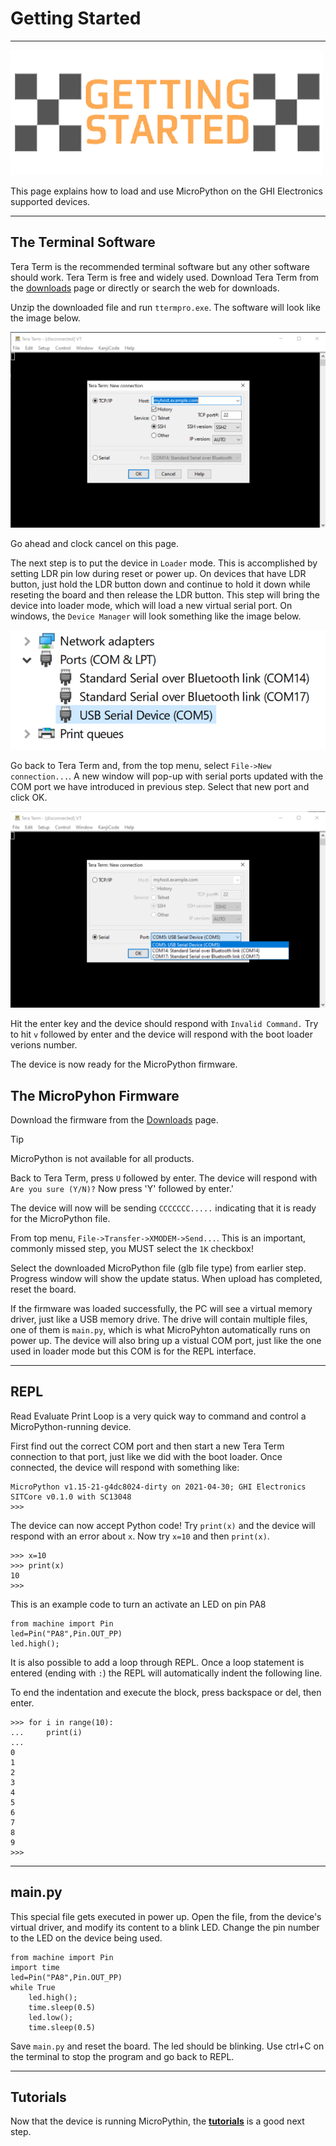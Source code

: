 # Getting Started

---

![Getting Started](images/getting-started.png)

This page explains how to load and use MicroPython on the GHI Electronics supported devices.

---
## The Terminal Software
Tera Term is the recommended terminal software but any other software should work. Tera Term is free and widely used. Download Tera Term from the [downloads](downloads.md) page or directly or search the web for downloads.

Unzip the downloaded file and run `ttermpro.exe`. The software will look like the image below.

![Tera Term](images/teraterm.png)

Go ahead and clock cancel on this page.

The next step is to put the device in `Loader` mode. This is accomplished by setting LDR pin low during reset or power up. On devices that have LDR button, just hold the LDR button down and continue to hold it down while reseting the board and then release the LDR button. This step will bring the device into loader mode, which will load a new virtual serial port. On windows, the `Device Manager` will look something like the image below.

![Device Manager](images/device-manager-com.png)

Go back to Tera Term and, from the top menu, select `File->New connection...`. A new window will pop-up with serial ports updated with the COM port we have introduced in previous step. Select that new port and click OK.

![Tera Term COM](images/teraterm-opencom.png)

Hit the enter key and the device should respond with `Invalid Command.` Try to hit `v` followed by enter and the device will respond with the boot loader verions number.

The device is now ready for the MicroPython firmware.

## The MicroPyhon Firmware
Download the firmware from the [Downloads](downloads.md) page.

> [!Tip]
> MicroPython is not available for all products.

Back to Tera Term, press `U` followed by enter. The device will respond with `Are you sure (Y/N)?` Now press 'Y' followed by enter.'

The device will now will be sending `CCCCCCC.....` indicating that it is ready for the MicroPython file.

From top menu, `File->Transfer->XMODEM->Send...`. This is an important, commonly missed step, you MUST select the `1K` checkbox!

Select the downloaded MicroPython file (glb file type) from earlier step. Progress window will show the update status. When upload has completed, reset the board.

If the firmware was loaded successfully, the PC will see a virtual memory driver, just like a USB memory drive. The drive will contain multiple files, one of them is `main.py`, which is what MicroPyhton automatically runs on power up. The device will also bring up a vistual COM port, just like the one used in loader mode but this COM is for the REPL interface.

---

## REPL

Read Evaluate Print Loop is a very quick way to command and control a MicroPython-running device.

First find out the correct COM port and then start a new Tera Term connection to that port, just like we did with the boot loader. Once connected, the device will respond with something like:

```
MicroPython v1.15-21-g4dc8024-dirty on 2021-04-30; GHI Electronics SITCore v0.1.0 with SC13048
>>>
```

The device can now accept Python code! Try `print(x)` and the device will respond with an error about `x`. Now try `x=10` and then `print(x)`.

```
>>> x=10
>>> print(x)
10
>>>
```

This is an example code to turn an activate an LED on pin PA8

```
from machine import Pin
led=Pin("PA8",Pin.OUT_PP)
led.high();
```

It is also possible to add a loop through REPL. Once a loop statement is entered (ending with `:`) the REPL will automatically indent the following line.

To end the indentation and execute the block, press backspace or del, then enter.

```
>>> for i in range(10):
...     print(i)
...
0
1
2
3
4
5
6
7
8
9
>>>
```

---

## main.py

This special file gets executed in power up. Open the file, from the device's virtual driver, and modify its content to a blink LED. Change the pin number to the LED on the device being used.

```
from machine import Pin
import time
led=Pin("PA8",Pin.OUT_PP)
while True
	led.high();
	time.sleep(0.5)
	led.low();
	time.sleep(0.5)
```
Save `main.py` and reset the board. The led should be blinking. Use ctrl+C on the terminal to stop the program and go back to REPL.

---

## Tutorials

Now that the device is running MicroPythin, the [**tutorials**](tutorials/intro.md) is a good next step.
